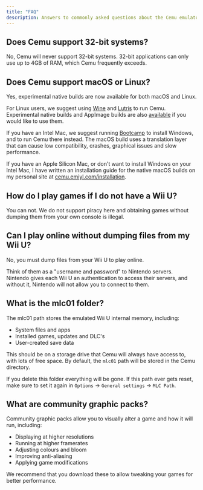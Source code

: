```yaml
---
title: "FAQ"
description: Answers to commonly asked questions about the Cemu emulator.
---
```


## Does Cemu support 32-bit systems?

No, Cemu will never support 32-bit systems. 32-bit applications can only use up to 4GB of RAM, which Cemu frequently exceeds.

## Does Cemu support macOS or Linux?

Yes, experimental native builds are now available for both macOS and Linux.

For Linux users, we suggest using [Wine](https://www.winehq.org/) and [Lutris](https://lutris.net/) to run Cemu. Experimental native builds and AppImage builds are also [available](https://github.com/cemu-project/Cemu/releases) if you would like to use them.

If you have an Intel Mac, we suggest running [Bootcamp](https://support.apple.com/en-gb/guide/bootcamp-control-panel/bcmp29b8ac66/mac) to install Windows, and to run Cemu there instead. The macOS build uses a translation layer that can cause low compatibility, crashes, graphical issues and slow performance.

If you have an Apple Silicon Mac, or don't want to install Windows on your Intel Mac, I have written an installation guide for the native macOS builds on my personal site at [cemu.emiyl.com/installation](https://cemu.emiyl.com/installation).

## How do I play games if I do not have a Wii U?

You can not. We do not support piracy here and obtaining games without dumping them from your own console is illegal.

## Can I play online without dumping files from my Wii U?

No, you must dump files from your Wii U to play online.

Think of them as a "username and password" to Nintendo servers. Nintendo gives each Wii U an authentication to access their servers, and without it, Nintendo will not allow you to connect to them.

## What is the mlc01 folder?

The mlc01 path stores the emulated Wii U internal memory, including:

- System files and apps
- Installed games, updates and DLC's
- User-created save data

This should be on a storage drive that Cemu will always have access to, with lots of free space. By default, the `mlc01` path will be stored in the Cemu directory.

If you delete this folder everything will be gone. If this path ever gets reset, make sure to set it again in `Options` -> `General settings` -> `MLC Path`.

## What are community graphic packs?

Community graphic packs allow you to visually alter a game and how it will run, including:

- Displaying at higher resolutions
- Running at higher framerates
- Adjusting colours and bloom
- Improving anti-aliasing
- Applying game modifications

We recommend that you download these to allow tweaking your games for better performance.
